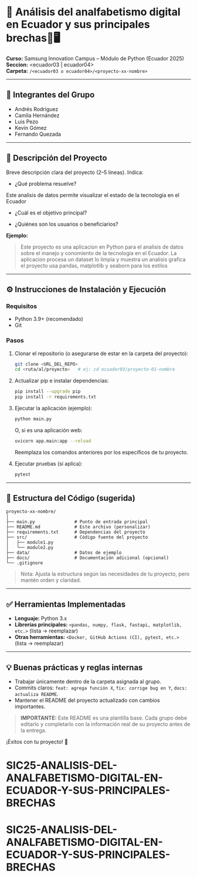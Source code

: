# 📌 Análisis del analfabetismo digital en Ecuador y sus principales brechas👥🖥️

**Curso:** Samsung Innovation Campus – Módulo de Python (Ecuador 2025)  
**Seccion:** <ecuador03 | ecuador04>  
**Carpeta:** `/<ecuador03 o ecuador04>/<proyecto-xx-nombre>`

---

## 👥 Integrantes del Grupo
- Andrés Rodríguez 
- Camila Hernández 
- ⁠Luis Pezo
- ⁠Kevin Gómez
- ⁠Fernando Quezada 

---

## 📝 Descripción del Proyecto
Breve descripción clara del proyecto (2–5 líneas). Indica:
- ¿Qué problema resuelve?

Este analisis de datos permite visualizar el estado de la tecnologia en el Ecuador 
  
- ¿Cuál es el objetivo principal?
  
- ¿Quiénes son los usuarios o beneficiarios?
  

**Ejemplo:**  
> Este proyecto es una aplicacion en Python para el analisis de datos sobre el manejo y conomiento de la tecnologia en el Ecuador. La aplicacion procesa un dataset lo limpia 
> y muestra un analisis grafica el proyecto usa pandas, matplotlib y seaborn para los estilos 
---

## ⚙️ Instrucciones de Instalación y Ejecución

### Requisitos
- Python 3.9+ (recomendado)
- Git

### Pasos
1. Clonar el repositorio (o asegurarse de estar en la carpeta del proyecto):
   ```bash
   git clone <URL_DEL_REPO>
   cd <ruta/al/proyecto>   # ej: cd ecuador03/proyecto-01-nombre
   ```

2. Actualizar pip e instalar dependencias:
   ```bash
   pip install --upgrade pip
   pip install -r requirements.txt
   ```

3. Ejecutar la aplicación (ejemplo):
   ```bash
   python main.py
   ```
   O, si es una aplicación web:
   ```bash
   uvicorn app.main:app --reload   
   ```
   Reemplaza los comandos anteriores por los específicos de tu proyecto.

4. Ejecutar pruebas (si aplica):
   ```bash
   pytest
   ```

---

## 📂 Estructura del Código (sugerida)
```
proyecto-xx-nombre/
│
├── main.py               # Punto de entrada principal
├── README.md             # Este archivo (personalizar)
├── requirements.txt      # Dependencias del proyecto
├── src/                  # Código fuente del proyecto
│   ├── module1.py
│   └── module2.py
├── data/                 # Datos de ejemplo 
├── docs/                 # Documentación adicional (opcional)
└── .gitignore
```

> Nota: Ajusta la estructura según las necesidades de tu proyecto, pero mantén orden y claridad.

---

## ✅ Herramientas Implementadas
- **Lenguaje:** Python 3.x
- **Librerías principales:** `<pandas, numpy, flask, fastapi, matplotlib, etc.>` (lista → reemplazar)
- **Otras herramientas:** `<Docker, GitHub Actions (CI), pytest, etc.>` (lista → reemplazar)

---

## 💡 Buenas prácticas y reglas internas
- Trabajar únicamente dentro de la carpeta asignada al grupo.
- Commits claros: `feat: agrega función X`, `fix: corrige bug en Y`, `docs: actualiza README`.
- Mantener el README del proyecto actualizado con cambios importantes.


> **IMPORTANTE:** Este README es una plantilla base. Cada grupo debe editarlo y completarlo con la información real de su proyecto antes de la entrega.

¡Éxitos con tu proyecto! 🚀
# SIC25-ANALISIS-DEL-ANALFABETISMO-DIGITAL-EN-ECUADOR-Y-SUS-PRINCIPALES-BRECHAS
# SIC25-ANALISIS-DEL-ANALFABETISMO-DIGITAL-EN-ECUADOR-Y-SUS-PRINCIPALES-BRECHAS
